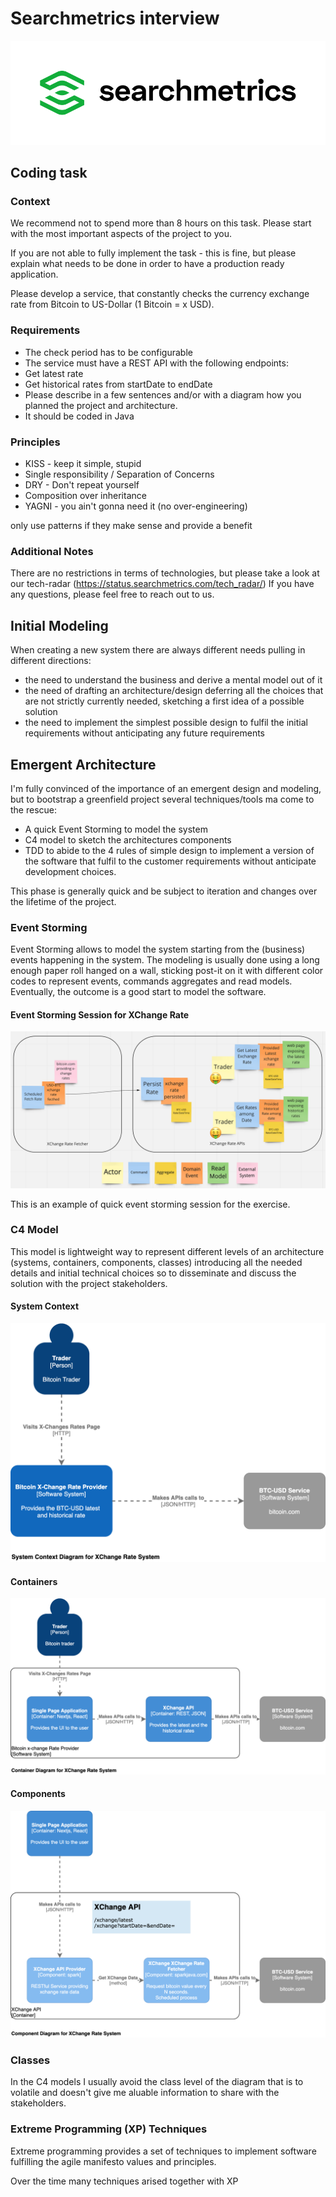 # Searchmetrics interview

![Searchmetrics](https://github.com/gicappa/searchmetrics-interview/blob/main/docs/images/sm-logo.png?raw=true)
## Coding task

### Context
We recommend not to spend more than 8 hours on this task. Please start with the most important aspects of the project to you.

If you are not able to fully implement the task - this is fine, but please explain what needs to be done in order to have a production ready application.

Please develop a service, that constantly checks the currency exchange rate from Bitcoin to US-Dollar (1 Bitcoin = x USD).

### Requirements
- The check period has to be configurable
- The service must have a REST API with the following endpoints:
- Get latest rate
- Get historical rates from startDate to endDate
- Please describe in a few sentences and/or with a diagram how you planned the project and architecture.
- It should be coded in Java

### Principles
* KISS - keep it simple, stupid
* Single responsibility / Separation of Concerns
* DRY - Don't repeat yourself
* Composition over inheritance
* YAGNI - you ain't gonna need it (no over-engineering)

only use patterns if they make sense and provide a benefit

### Additional Notes 
There are no restrictions in terms of technologies, but please take a look at our tech-radar (https://status.searchmetrics.com/tech_radar/)
If you have any questions, please feel free to reach out to us.

## Initial Modeling
When creating a new system there are always different needs pulling in different directions:

- the need to understand the business and derive a mental model out of it 
- the need of drafting an architecture/design deferring all the choices that are not strictly currently needed, sketching a first idea of a possible solution 
- the need to implement the simplest possible design to fulfil the initial requirements without anticipating any future requirements

## Emergent Architecture
I'm fully convinced of the importance of an emergent design and modeling, but to bootstrap a greenfield project several techniques/tools ma come to the rescue:

- A quick Event Storming to model the system 
- C4 model to sketch the architectures components  
- TDD to abide to the 4 rules of simple design to implement a version of the software that fulfil to the customer requirements without anticipate development choices.

This phase is generally quick and be subject to iteration and changes over the lifetime of the project.

### Event Storming
Event Storming allows to model the system starting from the (business) events happening in the system. 
The modeling is usually done using a long enough paper roll hanged on a wall, sticking post-it on it with different color codes to represent events, commands aggregates and read models. Eventually, the outcome is a good start to model the software. 

#### Event Storming Session for XChange Rate
![Event Storming](https://github.com/gicappa/searchmetrics-interview/blob/main/docs/images/event-storming.png?raw=true)

This is an example of quick event storming session for the exercise.
### C4 Model
This model is lightweight way to represent different levels of an architecture (systems, containers, components, classes) introducing all the needed details and initial technical choices so to disseminate and discuss the solution with the project stakeholders.

#### System Context
![C4 System Context](https://github.com/gicappa/searchmetrics-interview/blob/main/docs/images/c4-system-context.png?raw=true)
#### Containers
![C4 Containers](https://github.com/gicappa/searchmetrics-interview/blob/main/docs/images/c4-containers.png?raw=true)
#### Components 
![C4 Components](https://github.com/gicappa/searchmetrics-interview/blob/main/docs/images/c4-components.png?raw=true)
### Classes
In the C4 models I usually avoid the class level of the diagram that is to volatile and doesn't give me aluable information to share with the stakeholders.

### Extreme Programming (XP) Techniques
Extreme programming provides a set of techniques to implement software fulfilling the agile manifesto values and principles.

Over the time many techniques arised together with XP  